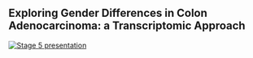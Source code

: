 ## Exploring Gender Differences in Colon Adenocarcinoma: a Transcriptomic Approach

[![Stage 5 presentation](https://github.com/user-attachments/assets/fe92afcf-3ba9-4a3d-8464-fcedf753a16a)](https://www.youtube.com/watch?v=w1wwhk6oHU8)


